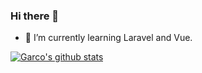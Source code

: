 ### Hi there 👋
- 🌱 I’m currently learning Laravel and Vue.



[![Garco's github stats](https://github-readme-stats.vercel.app/api?username=Garco97&show_icons=true&theme=radical)](https://github.com/anuraghazra/github-readme-stats)
